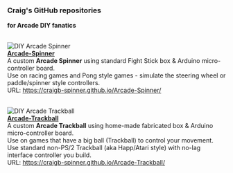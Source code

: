 ### Craig's GitHub repositories
**for Arcade DIY fanatics**  <br/><br/>

![DIY Arcade Spinner](https://craigb-spinner.github.io/Pics/IMG_3830.jpg)<br/>[**Arcade-Spinner**](https://craigb-spinner.github.io/Arcade-Spinner/)  
A custom **Arcade Spinner** using standard Fight Stick box & Arduino micro-controller board.<br/>
Use on racing games and Pong style games - simulate the steering wheel or paddle/spinner style controllers.<br/>
URL: https://craigb-spinner.github.io/Arcade-Spinner/<br/><br/>  

![DIY Arcade Trackball](https://craigb-spinner.github.io/Pics/IMG_3843.jpg)<br/>[**Arcade-Trackball**](https://craigb-spinner.github.io/Arcade-Trackball/)  
A custom **Arcade Trackball** using home-made fabricated box & Arduino micro-controller board.<br/>
Use on games that have a big ball (Trackball) to control your movement.<br/>
Use standard non-PS/2 Trackball (aka Happ/Atari style) with no-lag interface controller you build.<br/>
URL: https://craigb-spinner.github.io/Arcade-Trackball/<br/>  

